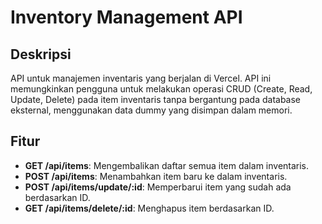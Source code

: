 # Inventory Management API

## Deskripsi
API untuk manajemen inventaris yang berjalan di Vercel. API ini memungkinkan pengguna untuk melakukan operasi CRUD (Create, Read, Update, Delete) pada item inventaris tanpa bergantung pada database eksternal, menggunakan data dummy yang disimpan dalam memori.

## Fitur
- **GET /api/items**: Mengembalikan daftar semua item dalam inventaris.
- **POST /api/items**: Menambahkan item baru ke dalam inventaris.
- **POST /api/items/update/:id**: Memperbarui item yang sudah ada berdasarkan ID.
- **GET /api/items/delete/:id**: Menghapus item berdasarkan ID.